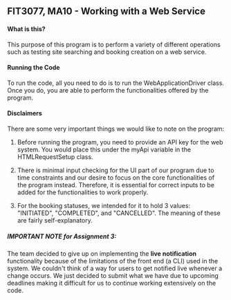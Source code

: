 ## FIT3077, MA10 - Working with a Web Service 

#### What is this?
This purpose of this program is to perform a variety of different operations such
as testing site searching and booking creation on a web service.

#### Running the Code
To run the code, all you need to do is to run the WebApplicationDriver class. Once you do,
you are able to perform the functionalities offered by the program.

#### Disclaimers
There are some very important things we would like to note on the program:
1. Before running the program, you need to provide an API key for the web system. You would place this 
under the myApi variable in the HTMLRequestSetup class. 

2. There is minimal input checking for the UI part of our program due to time constraints and our desire
to focus on the core functionalities of the program instead. Therefore, it is essential for correct inputs to be 
added for the functionalities to work properly. 

3. For the booking statuses, we intended for it to hold 3 values: "INITIATED", "COMPLETED", and "CANCELLED". 
The meaning of these are fairly self-explanatory.

##### IMPORTANT NOTE for Assignment 3:
The team decided to give up on implementing the **live notification** functionality because of the limitations of the
front end (a CLI) used in the system. We couldn't think of a way for users to get notified live whenever a change occurs.
We just decided to submit what we have due to upcoming deadlines making it difficult for us to continue working 
extensively on the code. 